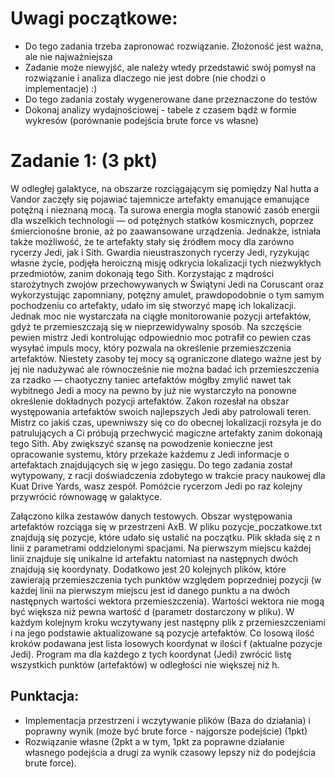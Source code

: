 # Uwagi początkowe:
- Do tego zadania trzeba zapronować rozwiązanie. Złożoność jest ważna, ale nie najważniejsza
- Zadanie może niewyjść, ale należy wtedy przedstawić swój pomysł na rozwiązanie i analiza dlaczego nie jest dobre (nie chodzi o implementacje) :)
- Do tego zadania zostały wygenerowane dane przeznaczone do testów
- Dokonaj analizy wydajnościowej - tabele z czasem bądź w formie wykresów (porównanie podejścia brute force vs własne)

# Zadanie 1: (3 pkt)

W odległej galaktyce, na obszarze rozciągającym się pomiędzy Nal hutta a Vandor zaczęły się pojawiać tajemnicze artefakty emanujące emanujące potężną i nieznaną mocą. Ta surowa energia mogła stanowić zasób energii dla wszelkich technologii — od potężnych statków kosmicznych, poprzez śmiercionośne bronie, aż po zaawansowane urządzenia. Jednakże, istniała także możliwość, że te artefakty stały się źródłem mocy dla zarówno rycerzy Jedi, jak i Sith.
Gwardia nieustraszonych rycerzy Jedi, ryzykując własne życie, podjęła heroiczną misję odkrycia lokalizacji tych niezwykłych przedmiotów, zanim dokonają tego Sith. Korzystając z mądrości starożytnych zwojów przechowywanych w Świątyni Jedi na Coruscant oraz wykorzystując zapomniany, potężny amulet, prawdopodobnie o tym samym pochodzeniu co artefakty, udało im się stworzyć mapę ich lokalizacji. Jednak moc nie wystarczała na ciągłe monitorowanie pozycji artefaktów, gdyż te przemieszczają się w nieprzewidywalny sposób. Na szczęście pewien mistrz Jedi kontrolując odpowiednio moc potrafił co pewien czas wysyłać impuls mocy, który pozwala na określenie przemieszczenia artefaktów. Niestety zasoby tej mocy są ograniczone dlatego ważne jest by jej nie nadużywać ale równocześnie nie można badać ich przemieszczenia za rzadko — chaotyczny taniec artefaktów mógłby zmylić nawet tak wybitnego Jedi a mocy na pewno by już nie wystarczyło na ponowne określenie dokładnych pozycji artefaktów.
Zakon rozesłał na obszar występowania artefaktów swoich najlepszych Jedi aby patrolowali teren. Mistrz co jakiś czas, upewniwszy się co do obecnej lokalizacji rozsyła je do patrulujących a Ci próbują przechwycić magiczne artefakty zanim dokonają tego Sith. Aby zwiększyć szansę na powodzenie konieczne jest opracowanie systemu, który przekaże każdemu z Jedi informacje o artefaktach znajdujących się w jego zasięgu. Do tego zadania został wytypowany, z racji doświadczenia zdobytego w trakcie pracy naukowej dla Kuat Drive Yards, wasz zespół. Pomóżcie rycerzom Jedi po raz kolejny przywrócić równowagę w galaktyce. 

Załączono kilka zestawów danych testowych.
Obszar występowania artefaktów rozciąga się w przestrzeni AxB. W pliku pozycje_poczatkowe.txt znajdują się pozycje, które udało się ustalić na początku. Plik składa się z n linii z parametrami oddzielonymi spacjami. Na pierwszym miejscu każdej linii znajduje się unikalne id artefaktu natomiast na następnych dwóch znajdują się koordynaty. Dodatkowo jest 20 kolejnych plików, które zawierają przemieszczenia tych punktów względem poprzedniej pozycji (w każdej linii na pierwszym miejscu jest id danego punktu a na dwóch następnych wartości wektora przemieszczenia). Wartości wektora nie mogą być większa niż pewna wartość d (parametr dostarczony w pliku). W każdym kolejnym kroku wczytywany jest następny plik z przemieszczeniami i na jego podstawie aktualizowane są pozycje artefaktów. Co losową ilość kroków podawana jest lista losowych koordynat w ilości f (aktualne pozycje Jedi). Program ma dla każdego z tych koordynat (Jedi) zwrócić listę wszystkich punktów (artefaktów) w odległości nie większej niż h.

## Punktacja:
  - Implementacja przestrzeni i wczytywanie plików (Baza do działania) i poprawny wynik (może być brute force - najgorsze podejście) (1pkt)
  - Rozwiązanie własne (2pkt a w tym, 1pkt za poprawne działanie własnego podejścia a drugi za wynik czasowy lepszy niż do podejścia brute force).

